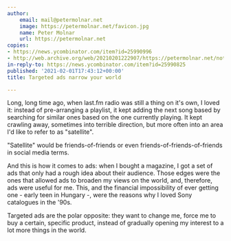 ```yaml
---
author:
    email: mail@petermolnar.net
    image: https://petermolnar.net/favicon.jpg
    name: Peter Molnar
    url: https://petermolnar.net
copies:
- https://news.ycombinator.com/item?id=25990996
- http://web.archive.org/web/20210201222907/https://petermolnar.net/note/why-i-hate-targeted-ads/
in-reply-to: https://news.ycombinator.com/item?id=25990825
published: '2021-02-01T17:43:12+00:00'
title: Targeted ads narrow your world

---
```


Long, long time ago, when last.fm radio was still a thing on it's own, I
loved it: instead of pre-arranging a playlist, it kept adding the next
song based by searching for similar ones based on the one currently
playing. It kept crawling away, sometimes into terrible direction, but
more often into an area I'd like to refer to as "satellite".

"Satellite" would be friends-of-friends or even
friends-of-friends-of-friends in social media terms.

And this is how it comes to ads: when I bought a magazine, I got a set
of ads that only had a rough idea about their audience. Those edges were
the ones that allowed ads to broaden my views on the world, and,
therefore, ads were useful for me. This, and the financial impossibility
of ever getting one - early teen in Hungary -, were the reasons why I
loved Sony catalogues in the '90s.

Targeted ads are the polar opposite: they want to change me, force me to
buy a certain, specific product, instead of gradually opening my
interest to a lot more things in the world.
